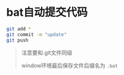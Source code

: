 # bat自动提交代码

```bash
git add *
git commit -m "update"
git push
```

> 注意要和.git文件同级
>
> window环境最后保存文件后缀名为 `.bat`

